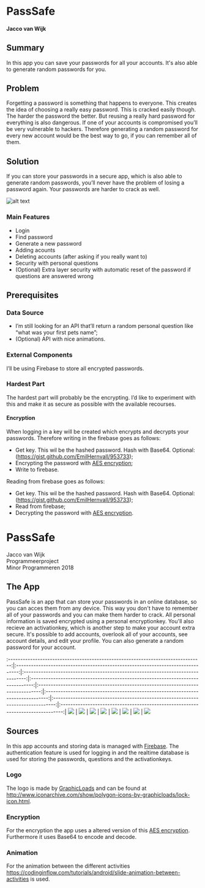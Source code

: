 # PassSafe
#### Jacco van Wijk
## Summary
In this app you can save your passwords for all your accounts. It's also able to generate random passwords for you.
## Problem
Forgetting a password is something that happens to everyone. This creates the idea of choosing a really easy password. This is cracked easily though. The harder the password the better. But reusing a really hard password for everything is also dangerous. If one of your accounts is compromised you’ll be very vulnerable to hackers. Therefore generating a random password for every new account would be the best way to go, if you can remember all of them.  

## Solution
If you can store your passwords in a secure app, which is also able to generate random passwords, you’ll never have the problem of losing a password again. Your passwords are harder to crack as well.

![alt text](https://github.com/JaccovanWijk/PassSafe/blob/master/doc/screens-proposal-app.png)

### Main Features
* Login
* Find password
* Generate a new password
* Adding acounts
* Deleting accounts (after asking if you really want to)
* Security with personal questions
* (Optional) Extra layer security with automatic reset of the password if questions are answered wrong


## Prerequisites
### Data Source
* I’m still looking for an API that’ll return a random personal question like “what was your first pets name”;
* (Optional) API with nice animations.
### External Components
I’ll be using Firebase to store all encrypted passwords.
### Hardest Part
The hardest part will probably be the encrypting. I’d like to experiment with this and make it as secure as possible with the available recourses.
#### Encryption
When logging in a key will be created which encrypts and decrypts your passwords. Therefore writing in the firebase goes as follows:
* Get key. This wil be the hashed password. Hash with Base64. Optional:(https://gist.github.com/EmilHernvall/953733);
* Encrypting the password with [AES encryption](https://aesencryption.net/);
* Write to firebase.

Reading from firebase goes as follows:
* Get key. This wil be the hashed password. Hash with Base64. Optional:(https://gist.github.com/EmilHernvall/953733);
* Read from firebase;
* Decrypting the password with [AES encryption](https://aesencryption.net/).

# PassSafe
Jacco van Wijk  
Programmeerproject  
Minor Programmeren 2018  


## The App
PassSafe is an app that can store your passwords in an online database, so you can acces them from any device. This way you don't have to remember all of your passwords and you can make them harder to crack. All personal information is saved encrypted using a personal encryptionkey. You'll also recieve an activationkey, which is another step to make your account extra secure. It's possible to add accounts, overlook all of your accounts, see account details, and edit your profile. You can also generate a random password for your account. 

:-------------------------------------------------------------------------------:|:-------------------------------------------------------------------------------:|:-------------------------------------------------------------------------------:|:-------------------------------------------------------------------------------:|:-------------------------------------------------------------------------------:|:-------------------------------------------------------------------------------:|:-------------------------------------------------------------------------------:|:-------------------------------------------------------------------------------:|
![](https://github.com/JaccovanWijk/PassSafe/blob/master/doc/LoginActivity.png)  |  ![](https://github.com/JaccovanWijk/PassSafe/blob/master/doc/LoginActivity.png)     |  ![](https://github.com/JaccovanWijk/PassSafe/blob/master/doc/LoginActivity.png)     |  ![](https://github.com/JaccovanWijk/PassSafe/blob/master/doc/LoginActivity.png)     |  ![](https://github.com/JaccovanWijk/PassSafe/blob/master/doc/LoginActivity.png)     |  ![](https://github.com/JaccovanWijk/PassSafe/blob/master/doc/LoginActivity.png)     |  ![](https://github.com/JaccovanWijk/PassSafe/blob/master/doc/LoginActivity.png)     |  ![](https://github.com/JaccovanWijk/PassSafe/blob/master/doc/LoginActivity.png)
  
## Sources
In this app accounts and storing data is managed with [Firebase](firebase.google.com). The authentication feature is used for logging in and the realtime database is used for storing the passwords, questions and the activationkeys. 

### Logo
The logo is made by [GraphicLoads](http://www.iconarchive.com/artist/graphicloads.html) and can be found at http://www.iconarchive.com/show/polygon-icons-by-graphicloads/lock-icon.html.

### Encryption
For the encryption the app uses a altered version of this [AES encryption](https://aesencryption.net/). Furthermore it uses Base64 to encode and decode.  

### Animation
For the animation between the different activities https://codinginflow.com/tutorials/android/slide-animation-between-activities is used.
